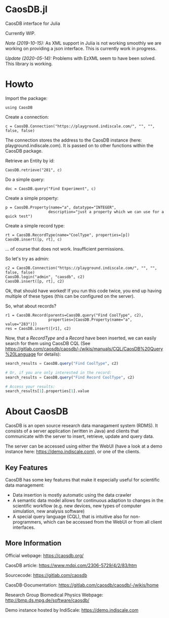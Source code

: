 # CaosDB.jl
CaosDB interface for Julia

Currently WIP.

*Note (2019-10-15):* As XML support in Julia is not working smoothly we are working on providing a json interface. This is currently work in progress.

*Update (2020-05-14):* Problems with EzXML seem to have been solved. This library is working.

# Howto

Import the package:
```
using CaosDB
```

Create a connection:
```
c = CaosDB.Connection("https://playground.indiscale.com/", "", "", false, false)
```
The connection stores the address to the CaosDB instance (here: playground.indiscale.com). It is passed on to other functions within the CaosDB package.

Retrieve an Entity by id:
```
CaosDB.retrieve("281", c)
```


Do a simple query:
```
doc = CaosDB.query("Find Experiment", c)
```

Create a simple property:
```
p = CaosDB.Property(name="a", datatype="INTEGER",
                   description="just a property which we can use for a quick test")
```

Create a simple record type:
```
rt = CaosDB.RecordType(name="CoolType", properties=[p])
CaosDB.insert([p, rt], c)
```

... of course that does not work. Insufficient permissions.

So let's try as admin:
```
c2 = CaosDB.Connection("https://playground.indiscale.com/", "", "", false, false)
CaosDB.login("admin", "caosdb", c2)
CaosDB.insert([p, rt], c2)
```

Ok, that should have worked! If you run this code twice, you end up having multiple of these types
(this can be configured on the server).


So, what about records?
```
r1 = CaosDB.Record(parents=CaosDB.query("Find CoolType", c2),
                   properties=[CaosDB.Property(name="a", value="283")])
res = CaosDB.insert([r1], c2)
```

Now, that a *RecordType* and a *Record* have been inserted, we can easily search for them using CaosDB CQL (See https://gitlab.com/caosdb/caosdb/-/wikis/manuals/CQL/CaosDB%20Query%20Language for details):

```julia
search_results = CaosDB.query("Find CoolType", c2)

# Or, if you are only interested in the record:
search_results = CaosDB.query("Find Record CoolType", c2)

# Access your results:
search_results[1].properties[1].value
```


# About CaosDB

CaosDB is an open source research data managament system (RDMS). It consists of a server application (written in Java) and clients that communicate with the server to insert, retrieve, update and query data.

The server can be accessed using either the WebUI (have a look at a demo instance here: https://demo.indiscale.com), or one of the clients.

## Key Features
CaosDB has some key features that make it especially useful for scientific data management:
- Data insertion is mostly automatic using the data crawler
- A semantic data model allows for continuous adaption to changes in the scientific workflow (e.g. new devices, new types of computer simulation, new analysis software)
- A special query language (CQL), that is intuitive also for non-programmers, which can be accessed from the WebUI or from all client interfaces.

## More Information

Official webpage: https://caosdb.org/

CaosDB article: https://www.mdpi.com/2306-5729/4/2/83/htm

Sourcecode: https://gitlab.com/caosdb

CaosDB-Documentation: https://gitlab.com/caosdb/caosdb/-/wikis/home

Research Group Biomedical Physics Webpage: http://bmp.ds.mpg.de/software/caosdb/

Demo instance hosted by IndiScale: https://demo.indiscale.com
